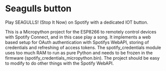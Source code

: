 # Seagulls button
Play SEAGULLS! (Stop It Now) on Spotify with a dedicated IOT button.

This is a Micropython project for the ESP8266 to remotely control devices with Spotify Connect, and in this case play a song. It implements a web based setup for OAuth authentication with Spotifys WebAPI, storing of credentials and refreshing of access tokens. The spotify_credentials module uses too much RAM to run as pure Python and needs to be frozen in the firmware (spotify_credentials_micropython.bin). The project should be easy to modify to do other things with the Spotify WebAPI.

